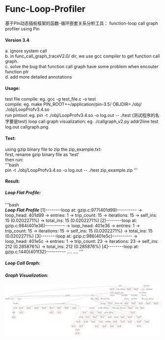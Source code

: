 # Func-Loop-Profiler
基于PIn动态插桩框架的函数-循环嵌套关系分析工具： function-loop call graph profiler using Pin

#### Version 3.4     
 a. ignore system call  
 b. in func_call_graph_traceV2.0/ dir, we use gcc compiler to get function call graph.   
 c. solve the bug that function call graph have some problem when encouter function ptr   
 d. add more detailed annotations  



#### Usage:  
 test file compile:   eg.   gcc -g test_file.c -o test   
 compile:             eg.   make PIN_ROOT=~/application/pin-3.5/ OBJDIR=./obj/ ./obj/LoopProfv3.4.so  
 run pintool:         eg.   pin -t ./obj/LoopProfv3.4.so -o log.out -- ./test  (测试程序的名字要是test)
 loop call graph visualization: eg.   ./callgraph_v2.py addr2line test log.out callgraph.png  


#### Test:  
using gzip binary file to zip the zip_example.txt:   
first, rename gzip binary file as 'test'   
then run:  
'''bash  
 pin -t ./obj/LoopProfv3.4.so -o log.out -- ./test zip_example.zip 
'''

 
#### Result:   
##### Loop Flat Profile:  
'''bash  
*********Loop Flat Profile*********
[1]--------loop at: gzip.c:977(401d99)----------
-> loop_head: 401d99
-> entries: 1
-> trip_count: 15
-> iterations: 15
-> self_ins: 15 (0.0202271%)
-> total_ins: 15 (0.0202271%)
[2]--------loop at: gzip.c:984(401e36)----------
-> loop_head: 401e36
-> entries: 1
-> trip_count: 15
-> iterations: 15
-> self_ins: 15 (0.0202271%)
-> total_ins: 15 (0.0202271%)
[3]--------loop at: gzip.c:986(401e5c)----------
-> loop_head: 401e5c
-> entries: 1
-> trip_count: 23
-> iterations: 23
-> self_ins: 212 (0.285876%)
-> total_ins: 212 (0.285876%)
[4]--------loop at: gzip.c:1440(401f32)----------
....
....
'''
##### Loop Call Graph:  

##### Graph Visualization:  
![loop call graph](https://github.com/meton-robean/Func-Loop-Profiler/blob/master/callgraph1.png)  
